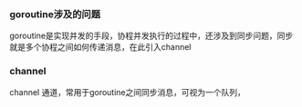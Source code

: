 
### goroutine涉及的问题
goroutine是实现并发的手段，协程并发执行的过程中，还涉及到同步问题，同步就是多个协程之间如何传递消息，在此引入channel

### channel
channel 通道，常用于goroutine之间同步消息，可视为一个队列，
